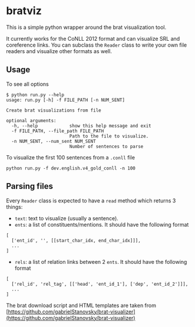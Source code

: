 # bratviz

This is a simple python wrapper around the brat visualization tool.

It currently works for the CoNLL 2012 format and can visualize SRL and coreference links. You can subclass the `Reader` class to write your own file readers and visualize other formats as well.

## Usage

To see all options
```
$ python run.py --help
usage: run.py [-h] -f FILE_PATH [-n NUM_SENT]

Create brat visualizations from file

optional arguments:
  -h, --help            show this help message and exit
  -f FILE_PATH, --file_path FILE_PATH
                        Path to the file to visualize.
  -n NUM_SENT, --num_sent NUM_SENT
                        Number of sentences to parse
```

To visualize the first 100 sentences from a `.conll` file

```
python run.py -f dev.english.v4_gold_conll -n 100
```

## Parsing files

Every `Reader` class is expected to have a `read` method which returns 3 things:
- `text`: text to visualize (usually a sentence). 
- `ents`: a list of constituents/mentions. It should have the following format
```
[
  ['ent_id', '', [[start_char_idx, end_char_idx]]], 
  ...
]
```
- `rels`: a list of relation links between 2 `ents`. It should have the following format
```
[
  ['rel_id', 'rel_tag', [['head', 'ent_id_1'], ['dep', 'ent_id_2']]], 
  ...
]
```

The brat download script and HTML templates are taken from [https://github.com/gabrielStanovsky/brat-visualizer](https://github.com/gabrielStanovsky/brat-visualizer)
